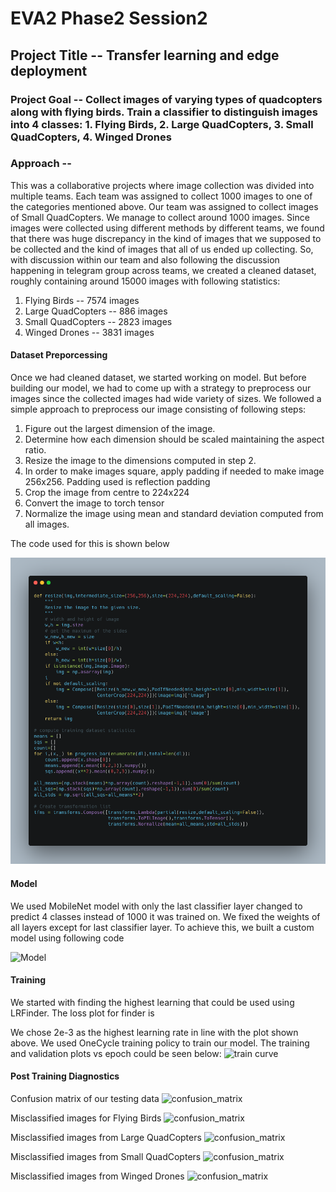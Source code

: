 # EVA2 Phase2 Session2

## Project Title -- Transfer learning and edge deployment

### Project Goal -- Collect images of varying types of quadcopters along with flying birds. Train a classifier to distinguish images into 4 classes: 1. Flying Birds, 2. Large QuadCopters, 3. Small QuadCopters, 4. Winged Drones

### Approach -- 

This was a collaborative projects where image collection was divided into multiple teams. Each team was assigned to collect 1000 images to one of the categories mentioned above. Our team was assigned to collect images of Small QuadCopters. We manage to collect around 1000 images. Since images were collected using different methods by different teams, we found that there was huge discrepancy in the kind of images that we supposed to be collected and the kind of images that all of us ended up collecting. So, with discussion within our team and also following the discussion happening in telegram group across teams, we created a cleaned dataset, roughly containing around 15000 images with following statistics:
1. Flying Birds -- 7574 images
2. Large QuadCopters -- 886 images
3. Small QuadCopters -- 2823 images
4. Winged Drones -- 3831 images

#### Dataset Preporcessing

Once we had cleaned dataset, we started working on model. But before building our model, we had to come up with a strategy to preprocess our images since the collected images had wide variety of sizes. We followed a simple approach to preprocess our image consisting of following steps:
1. Figure out the largest dimension of the image. 
2. Determine how each dimension should be scaled maintaining the aspect ratio. 
3. Resize the image to the dimensions computed in step 2.
4. In order to make images square, apply padding if needed to make image 256x256. Padding used is reflection padding
5. Crop the image from centre to 224x224
6. Convert the image to torch tensor 
7. Normalize the image using mean and standard deviation computed from all images. 

The code used for this is shown below

![preprocess image](images/preprocess.png?raw=true)

#### Model 

We used MobileNet model with only the last classifier layer changed to predict 4 classes instead of 1000 it was trained on. We fixed the weights of all layers except for last classifier layer. To achieve this, we built a custom model using following code

![Model](https://github.com/rishubhkhurana/CodeRepository/blob/sess2/S2/Images/model.png?raw=true)

#### Training

We started with finding the highest learning that could be used using LRFinder. The loss plot for finder is 

We chose 2e-3 as the highest learning rate in line with the plot shown above. 
We used OneCycle training policy to train our model. The training and validation plots vs epoch could be seen below:
![train curve](https://github.com/rishubhkhurana/CodeRepository/blob/sess2/S2/Images/training_curves.png?raw=true)

#### Post Training Diagnostics

Confusion matrix of our testing data
![confusion_matrix](https://github.com/rishubhkhurana/CodeRepository/blob/sess2/S2/Images/confusion_matrix.png?raw=true)

Misclassified images for Flying Birds
![confusion_matrix](https://github.com/rishubhkhurana/CodeRepository/blob/sess2/S2/Images/error_images_flying_birds.png?raw=true)

Misclassified images from Large QuadCopters
![confusion_matrix](https://github.com/rishubhkhurana/CodeRepository/blob/sess2/S2/Images/error_images_large_quadcopters.png?raw=true)

Misclassified images from Small QuadCopters
![confusion_matrix](https://github.com/rishubhkhurana/CodeRepository/blob/sess2/S2/Images/error_images_small_quadcopters.png?raw=true)


Misclassified images from Winged Drones
![confusion_matrix](https://github.com/rishubhkhurana/CodeRepository/blob/sess2/S2/Images/error_images_winged_drones.png?raw=true)

